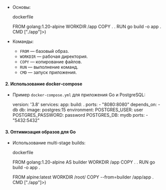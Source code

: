 - Основы:
    
    dockerfile
    
    FROM golang:1.20-alpine
	WORKDIR /app
	COPY . .
	RUN go build -o app .
	CMD ["./app"]>)
    
- Команды:
    - `FROM` — базовый образ.
    - `WORKDIR` — рабочая директория.
    - `COPY` — копирование файлов.
    - `RUN` — выполнение команд.
    - `CMD` — запуск приложения.

#### 2. **Использование docker-compose**

- Пример `docker-compose.yml` для приложения Go и PostgreSQL:

	version: '3.8' 
	services: 
		app: 
			build: . 
			ports: 
				- "8080:8080" 
			depends_on: - db 
		db: 
			image: postgres:15 
			environment: 
				POSTGRES_USER: user 
				POSTGRES_PASSWORD: password 
				POSTGRES_DB: mydb 
			ports: 
				- "5432:5432"
    

#### 3. **Оптимизация образов для Go**

- Использование multi-stage builds:
    
    dockerfile
    
    FROM golang:1.20-alpine AS builder
	WORKDIR /app
	COPY . .
	RUN go build -o app .
	
	FROM alpine:latest
	WORKDIR /root/
	COPY --from=builder /app/app .
	CMD ["./app"]>)